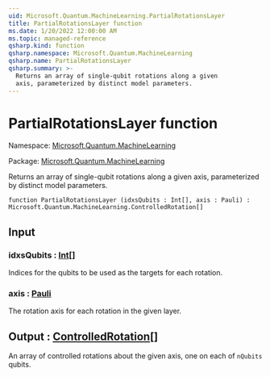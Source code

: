```yaml
---
uid: Microsoft.Quantum.MachineLearning.PartialRotationsLayer
title: PartialRotationsLayer function
ms.date: 1/20/2022 12:00:00 AM
ms.topic: managed-reference
qsharp.kind: function
qsharp.namespace: Microsoft.Quantum.MachineLearning
qsharp.name: PartialRotationsLayer
qsharp.summary: >-
  Returns an array of single-qubit rotations along a given
  axis, parameterized by distinct model parameters.
---
```


# PartialRotationsLayer function

Namespace: [Microsoft.Quantum.MachineLearning](xref:Microsoft.Quantum.MachineLearning)

Package: [Microsoft.Quantum.MachineLearning](https://nuget.org/packages/Microsoft.Quantum.MachineLearning)


Returns an array of single-qubit rotations along a givenaxis, parameterized by distinct model parameters.

```qsharp
function PartialRotationsLayer (idxsQubits : Int[], axis : Pauli) : Microsoft.Quantum.MachineLearning.ControlledRotation[]
```


## Input

### idxsQubits : [Int](xref:microsoft.quantum.qsharp.valueliterals#int-literals)[]

Indices for the qubits to be used as the targets for each rotation.


### axis : [Pauli](xref:microsoft.quantum.qsharp.valueliterals#pauli-literals)

The rotation axis for each rotation in the given layer.



## Output : [ControlledRotation](xref:Microsoft.Quantum.MachineLearning.ControlledRotation)[]

An array of controlled rotations about the given axis, one on each of`nQubits` qubits.